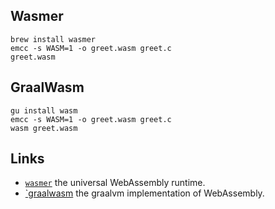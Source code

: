 ## Wasmer

```
brew install wasmer
emcc -s WASM=1 -o greet.wasm greet.c
greet.wasm
```

## GraalWasm

```
gu install wasm 
emcc -s WASM=1 -o greet.wasm greet.c
wasm greet.wasm
```

## Links

* [`wasmer`](https://wasmer.io/) the universal WebAssembly runtime.
* [`graalwasm](https://www.graalvm.org/reference-manual/wasm/) the graalvm implementation of WebAssembly.